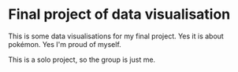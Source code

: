 # Final project of data visualisation

This is some data visualisations for my final project. Yes it is about pokémon. Yes I'm proud of myself.

This is a solo project, so the group is just me.
